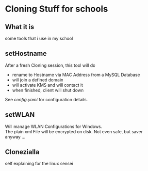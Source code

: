 # Cloning Stuff for schools

## What it is

some tools that i use in my school

## setHostname

After a fresh Cloning session, this tool will do

- rename to Hostname via MAC Address from a MySQL Database
- will join a defined domain
- will activate KMS and will contact it
- when finished, client will shut down

See _config.yaml_ for configuration details.

## setWLAN

Will manage WLAN Configurations for Windows.  
The plain xml File will be encrypted on disk. Not even safe, but saver anyway ...

## Clonezialla
self explaining for the linux sensei
